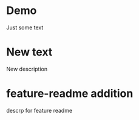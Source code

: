 # Demo

Just some text

# New text

New description

# feature-readme addition

descrp for feature readme
